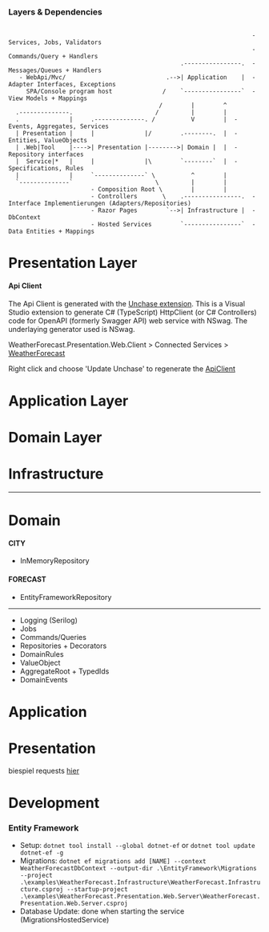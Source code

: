 ### Layers & Dependencies

``` 

                                                                    - Services, Jobs, Validators
                                                                    - Commands/Query + Handlers
                                                .----------------.  - Messages/Queues + Handlers
   - WebApi/Mvc/                            .-->| Application    |  - Adapter Interfaces, Exceptions
     SPA/Console program host              /    `----------------`  - View Models + Mappings
                                          /        |        ^
  .--------------.                       /         |        |
  .              |     .--------------. /          V        |  - Events, Aggregates, Services
  | Presentation |     |              |/        .--------.  |  - Entities, ValueObjects
  | .Web|Tool    |---->| Presentation |-------->| Domain |  |  - Repository interfaces
  |  Service|*   |     |              |\        `--------`  |  - Specifications, Rules
  |              |     `--------------` \          ^        |                                         
  `--------------`                       \         |        |                                    
                       - Composition Root \        |        |     
                       - Controllers       \    .----------------.  - Interface Implementierungen (Adapters/Repositories)  
                       - Razor Pages        `-->| Infrastructure |  - DbContext
                       - Hosted Services        `----------------`  - Data Entities + Mappings   

```

# Presentation Layer

#### Api Client

The Api Client is generated with
the [Unchase extension](https://marketplace.visualstudio.com/items?itemName=Unchase.unchaseopenapiconnectedservice).
This is a Visual Studio extension to generate C# (TypeScript) HttpClient (or C# Controllers) code
for OpenAPI (formerly Swagger API) web service with NSwag.
The underlaying generator used is NSwag.

WeatherForecast.Presentation.Web.Client > Connected
Services > [WeatherForecast](.\WeatherForecast.Presentation.Web.Client\Connected%20Services\WeatherForecast)

Right click and choose 'Update Unchase' to regenerate
the [ApiClient](.\WeatherForecast.Presentation.Web.Client\Connected%20Services\WeatherForecast\ApiClient.cs)

# Application Layer

# Domain Layer

# Infrastructure

-------------------

# Domain

#### CITY

- InMemoryRepository

#### FORECAST

- EntityFrameworkRepository

------------------------------

- Logging (Serilog)
- Jobs
- Commands/Queries
- Repositories + Decorators
- DomainRules
- ValueObject
- AggregateRoot + TypedIds
- DomainEvents

# Application

# Presentation

biespiel requests [hier](WeatherForecast.REST.http)

# Development

### Entity Framework

- Setup: `dotnet tool install --global dotnet-ef` or `dotnet tool update dotnet-ef -g`
- Migrations:
  `dotnet ef migrations add [NAME] --context WeatherForecastDbContext --output-dir .\EntityFramework\Migrations --project .\examples\WeatherForecast.Infrastructure\WeatherForecast.Infrastructure.csproj --startup-project .\examples\WeatherForecast.Presentation.Web.Server\WeatherForecast.Presentation.Web.Server.csproj`
- Database Update: done when starting the service (MigrationsHostedService) 